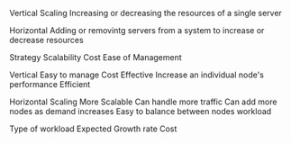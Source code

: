 
Vertical Scaling
Increasing or decreasing the resources of a single server

Horizontal
Adding or removintg servers from a system to increase or decrease resources

Strategy
Scalability 
Cost 
Ease of Management

Vertical 
Easy to manage
Cost Effective
Increase an individual node's performance 
Efficient


Horizontal Scaling
More Scalable
Can handle more traffic
Can add more nodes as demand increases
Easy to balance between nodes workload


Type of workload
Expected Growth rate 
Cost
